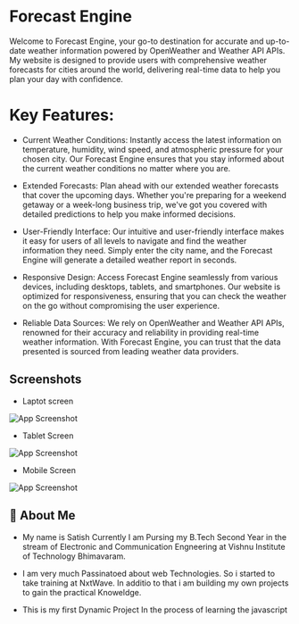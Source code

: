 
# Forecast Engine


Welcome to Forecast Engine, your go-to destination for accurate and up-to-date weather information powered by OpenWeather and Weather API APIs. My website is designed to provide users with comprehensive weather forecasts for cities around the world, delivering real-time data to help you plan your day with confidence.

# Key Features:

* Current Weather Conditions: Instantly access the latest information on temperature, humidity, wind speed, and atmospheric pressure for your chosen city. Our Forecast Engine ensures that you stay informed about the current weather conditions no matter where you are.

*  Extended Forecasts: Plan ahead with our extended weather forecasts that cover the upcoming days. Whether you're preparing for a weekend getaway or a week-long business trip, we've got you covered with detailed predictions to help you make informed decisions.

* User-Friendly Interface: Our intuitive and user-friendly interface makes it easy for users of all levels to navigate and find the weather information they need. Simply enter the city name, and the Forecast Engine will generate a detailed weather report in seconds.

* Responsive Design: Access Forecast Engine seamlessly from various devices, including desktops, tablets, and smartphones. Our website is optimized for responsiveness, ensuring that you can check the weather on the go without compromising the user experience.

* Reliable Data Sources: We rely on OpenWeather and Weather API APIs, renowned for their accuracy and reliability in providing real-time weather information. With Forecast Engine, you can trust that the data presented is sourced from leading weather data providers.
## Screenshots


* Laptot screen

![App Screenshot](https://i.postimg.cc/LsvKGqb4/127-0-0-1-5501-index-html-1.png)


* Tablet Screen

![App Screenshot](https://i.postimg.cc/pdPM0Qk1/127-0-0-1-5501-index-html.png)



* Mobile Screen


![App Screenshot](https://i.postimg.cc/QdVCd3cq/Weather-Mobile.jpg)
## 🚀 About Me
* My name is Satish Currently I am Pursing my B.Tech Second Year in the stream of Electronic and Communication Engneering at Vishnu Institute of Technology Bhimavaram.

* I am very much Passinatoed about web Technologies. So i started to take training at NxtWave. In additio to that i am building my own projects to gain the practical Knoweldge. 

* This is my first Dynamic Project In the process of learning the javascript
